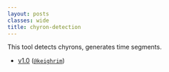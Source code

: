 ```yaml
---
layout: posts
classes: wide
title: chyron-detection
---
```

This tool detects chyrons, generates time segments.
- [v1.0](v1.0) ([`@keighrim`](https://github.com/keighrim))
